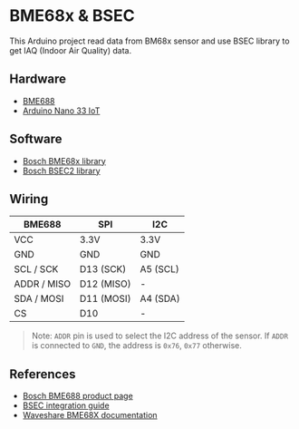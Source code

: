 # BME68x & BSEC

This Arduino project read data from BM68x sensor and use BSEC library to get IAQ (Indoor Air Quality) data.

## Hardware

- [BME688](https://www.bosch-sensortec.com/products/environmental-sensors/gas-sensors/bme688/)
- [Arduino Nano 33 IoT](https://store.arduino.cc/arduino-nano-33-iot)

## Software

- [Bosch BME68x library](https://github.com/boschsensortec/Bosch-BME68x-Library)
- [Bosch BSEC2 library](https://github.com/boschsensortec/Bosch-BSEC2-Library)

## Wiring

| BME688      | SPI        | I2C      |
| ----------- | ---------- | -------- |
| VCC         | 3.3V       | 3.3V     |
| GND         | GND        | GND      |
| SCL / SCK   | D13 (SCK)  | A5 (SCL) |
| ADDR / MISO | D12 (MISO) | -        |
| SDA / MOSI  | D11 (MOSI) | A4 (SDA) |
| CS          | D10        | -        |

> Note: `ADDR` pin is used to select the I2C address of the sensor. If `ADDR` is connected to `GND`, the address is `0x76`, `0x77` otherwise.

## References

- [Bosch BME688 product page](https://www.bosch-sensortec.com/products/environmental-sensors/gas-sensors/bme688/)
- [BSEC integration guide](doc/BST-BME-Integration-Guide-AN011-50.pdf)
- [Waveshare BME68X documentation](https://www.waveshare.com/wiki/BME680_Environmental_Sensor)
